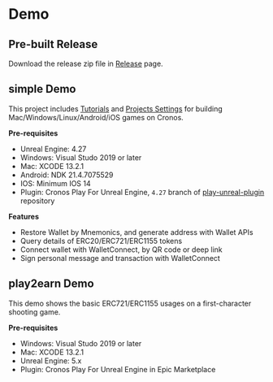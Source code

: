# Demo

## Pre-built Release

Download the release zip file in [Release](https://github.com/cronos-labs/play-unreal-demo/releases) page.

## simple Demo

This project includes [Tutorials](https://github.com/cronos-labs/play-unreal-demo/tree/main/simple/Content/Tutorials) and [Projects Settings](https://github.com/cronos-labs/play-unreal-demo/tree/main/simple/Config) for building Mac/Windows/Linux/Android/iOS games on Cronos.

**Pre-requisites**

* Unreal Engine: 4.27
* Windows: Visual Studo 2019 or later
* Mac: XCODE 13.2.1
* Android: NDK 21.4.7075529
* IOS: Minimum IOS 14
* Plugin: Cronos Play For Unreal Engine, `4.27` branch of [play-unreal-plugin](https://github.com/cronos-labs/play-unreal-plugin/issues/new) repository

**Features**

* Restore Wallet by Mnemonics, and generate address with Wallet APIs
* Query details of ERC20/ERC721/ERC1155 tokens
* Connect wallet with WalletConnect, by QR code or deep link
* Sign personal message and transaction with WalletConnect

## play2earn Demo

This demo shows the basic ERC721/ERC1155 usages on a first-character shooting game.

**Pre-requisites**

* Windows: Visual Studo 2019 or later
* Mac: XCODE 13.2.1
* Unreal Engine: 5.x
* Plugin: Cronos Play For Unreal Engine in Epic Marketplace

